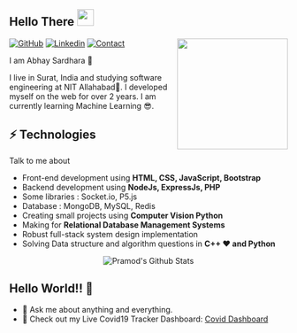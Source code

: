 <h2> Hello There <img src="https://github.com/Abhaysardhara/Abhaysardhara/blob/main/Hi.gif" width="30px"></h2>

<img align="right" src="https://github.com/Abhaysardhara/Abhaysardhara/blob/main/Developer.gif" width='200'/>

[![GitHub](https://img.shields.io/badge/SUPPORT%20AT-GITHUB-blue?style=for-the-badge&logo=github)](https://github.com/Abhaysardhara) 
[![Linkedin](https://img.shields.io/badge/MY%20PROFILE-Linkedin-blue?style=for-the-badge&logo=linkedin)](https://www.linkedin.com/in/abhaysardhara7675/) 
[![Contact](https://img.shields.io/badge/CONTACT-GMAIL-yellow?style=for-the-badge&logo=gmail&logoColor=white)](mailto:abhaysardhara7675@gmail.com)
 
I am Abhay Sardhara 🧔

I live in Surat, India and studying software engineering at NIT Allahabad🏫. I developed myself on the web for over 2 years. I am currently learning Machine Learning 😎.

## ⚡ Technologies
Talk to me about
- Front-end development using **HTML, CSS, JavaScript, Bootstrap**
- Backend development using **NodeJs, ExpressJs, PHP**
- Some libraries : Socket.io, P5.js
- Database : MongoDB, MySQL, Redis
- Creating small projects using **Computer Vision Python**
- Making for **Relational Database Management Systems**
- Robust full-stack system design implementation
- Solving Data structure and algorithm questions in **C++ ❤️ and Python**


<p align="center">
<img align="center" src="https://github-readme-stats.vercel.app/api?username=Abhaysardhara&&show_icons=true&theme=radical" alt="Pramod's Github Stats">
</p> 


## Hello World!! 🤔
- 💬 Ask me about anything and everything.
- 🎯 Check out my Live Covid19 Tracker Dashboard: [Covid Dashboard](https://covid19-tracker-abhay.herokuapp.com/)
